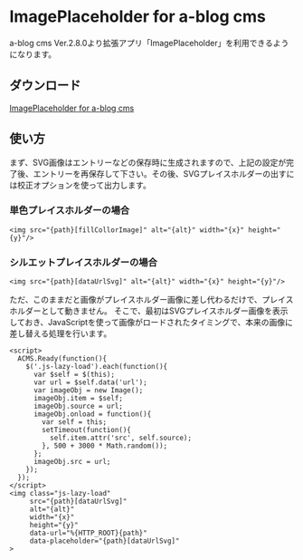 # ImagePlaceholder for a-blog cms

a-blog cms Ver.2.8.0より拡張アプリ「ImagePlaceholder」を利用できるようになります。

## ダウンロード
[ImagePlaceholder for a-blog cms](https://github.com/appleple/acms-image-placeholder/raw/master/build/ImagePlaceholder.zip)


## 使い方
まず、SVG画像はエントリーなどの保存時に生成されますので、上記の設定が完了後、エントリーを再保存して下さい。その後、SVGプレイスホルダーの出すには校正オプションを使って出力します。

### 単色プレイスホルダーの場合

```
<img src="{path}[fillCollorImage]" alt="{alt}" width="{x}" height="{y}"/>
```

### シルエットプレイスホルダーの場合
```
<img src="{path}[dataUrlSvg]" alt="{alt}" width="{x}" height="{y}"/>
```

ただ、このままだと画像がプレイスホルダー画像に差し代わるだけで、プレイスホルダーとして動きません。 そこで、最初はSVGプレイスホルダー画像を表示しておき、JavaScriptを使って画像がロードされたタイミングで、本来の画像に差し替える処理を行います。

```
<script>
  ACMS.Ready(function(){
    $('.js-lazy-load').each(function(){
      var $self = $(this);
      var url = $self.data('url');
      var imageObj = new Image();
      imageObj.item = $self;
      imageObj.source = url;
      imageObj.onload = function(){
        var self = this;
        setTimeout(function(){
          self.item.attr('src', self.source);
        }, 500 + 3000 * Math.random());
      };
      imageObj.src = url;
    });
  });
</script>
<img class="js-lazy-load"
     src="{path}[dataUrlSvg]"
     alt="{alt}"
     width="{x}"
     height="{y}"
     data-url="%{HTTP_ROOT}{path}"
     data-placeholder="{path}[dataUrlSvg]"
>
```
